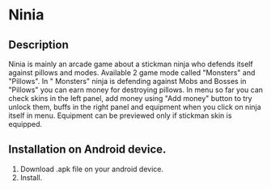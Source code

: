 # Ninia

## Description
Ninia is mainly an arcade game about a stickman ninja who defends itself against pillows and modes. Available 2 game mode called "Monsters" and "Pillows". In " Monsters" ninja is defending against Mobs and Bosses in "Pillows" you can earn money for destroying pillows. In menu so far you can check skins in the left panel, add money using "Add money" button to try unlock them, buffs in the right panel and equipment when you click on ninja itself in menu. Equipment can be previewed only if stickman skin is equipped.


## Installation on Android device.
1. Download .apk file on your android device.
2. Install.
